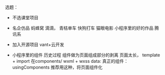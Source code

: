 选题：
  - 不选课堂项目
  - 名企仿品
    蚂蜂窝 
    滴滴， 青桔单车
    快狗打车
    猫眼电影
    小程序里的好的作品 腾讯系 
  - 加入开源项目
    vant+云开发   

- 小程序里的组件
  历史过程
    组件做为页面组成部分的剥离 页面太长， template + import  在components/ wxml + wxss data: 
    真正的组件：usingComponents  推荐用这种，将页面组件化 